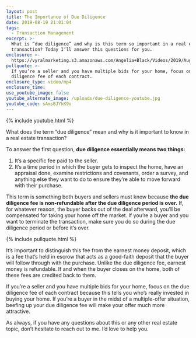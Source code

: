 ```yaml
---
layout: post
title: The Importance of Due Diligence
date: 2019-08-19 21:01:04
tags:
  - Transaction Management
excerpt: >-
  What is “due diligence” and why is this term so important in a real estate
  transaction? Today I’ll answer this questions for you.
enclosure: >-
  https://vyralmarketing.s3.amazonaws.com/Angelia+Black/Videos/2019/August/The+Importance+of+Due+Diligence.mp4
pullquote: >-
  If you’re a seller and you have multiple bids for your home, focus on the due
  diligence fee of each contract.
enclosure_type: video/mp4
enclosure_time:
use_youtube_image: false
youtube_alternate_image: /uploads/due-diligence-youtube.jpg
youtube_code: sAmsBJYkK9o
---
```


{% include youtube.html %}

What does the term “due diligence” mean and why is it important to know in a real estate transaction?

To answer the first question, **due diligence essentially means two things:&nbsp;**

1. It’s a specific fee paid to the seller.&nbsp;
2. It’s a time period in which the buyer gets to inspect the home, have an appraisal done, examine restrictions and covenants, order a survey, and anything else they want to do to ensure they’re able to move forward with their purchase.&nbsp;

This term is something both buyers and sellers must know because **the due diligence fee is non-refundable after the due diligence period is over.** If, for whatever reason, the buyer backs out of the deal afterward, you’ll be compensated for taking your home off the market. If you’re a buyer and you want to terminate the transaction, make sure you do so during the due diligence period or before it’s over.&nbsp;

{% include pullquote.html %}

It’s important to distinguish this fee from the earnest money deposit, which is a fee that’s held in escrow that acts as a good-faith deposit that the buyer will follow through with the purchase. Unlike the due diligence fee, earnest money is refundable. If and when the buyer closes on the home, both of these fees are credited back to them.&nbsp;

If you’re a seller and you have multiple bids for your home, focus on the due diligence fee of each contract because this tells you who’s really invested in buying your home. If you’re a buyer in the midst of a multiple-offer situation, beefing up your due diligence fee will make your offer much more attractive.&nbsp;

As always, if you have any questions about this or any other real estate topic, don’t hesitate to reach out to me. I’d love to help you.&nbsp;